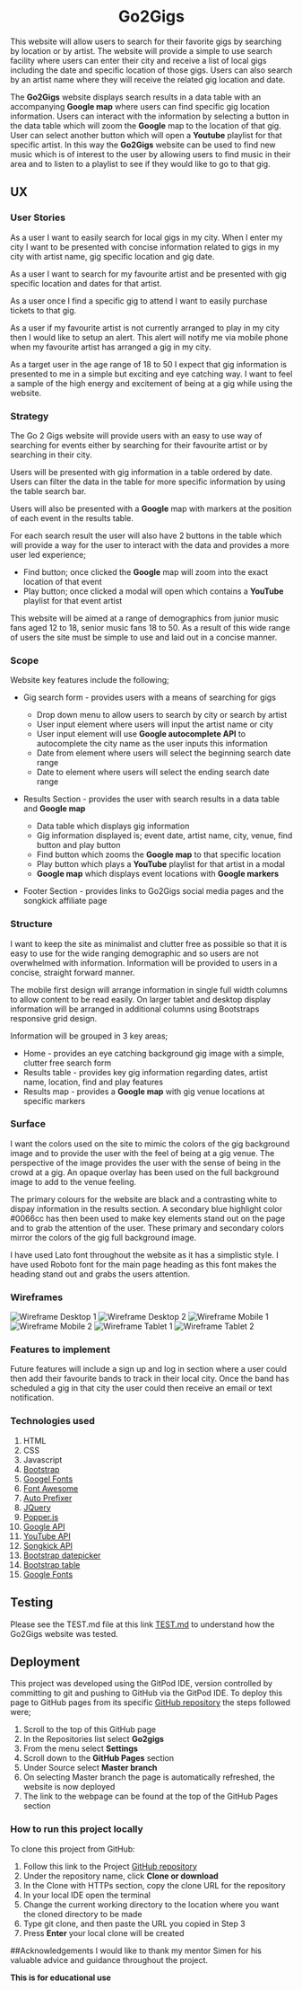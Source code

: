 <h1 align="center">Go2Gigs</h1>

This website will allow users to search for their favorite gigs by searching by location or by artist.
The website will provide a simple to use search facility where users can enter their city and receive a list of local gigs
including the date and specific location of those gigs. Users can also search by an artist name where they will receive the related gig location and date. 

The **Go2Gigs** website displays search results in a data table with an accompanying **Google map** where users can find specific gig location information.
Users can interact with the information by selecting a button in the data table which will zoom the **Google** map to the location of that gig.
User can select another button which will open a **Youtube** playlist for that specific artist.
In this way the **Go2Gigs** website can be used to find new music which is of interest to the user by allowing users to find music in their area and to 
listen to a playlist to see if they would like to go to that gig.

## UX
### User Stories
As a user I want to easily search for local gigs in my city.
When I enter my city I want to be presented with concise information related to gigs in my city with artist name,
gig specific location and gig date.

As a user I want to search for my favourite artist and be presented with gig specific location and dates for that artist. 

As a user once I find a specific gig to attend I want to easily purchase tickets to that gig.

As a user if my favourite artist is not currently arranged to play in my city then I would like to setup an alert.
This alert will notify me via mobile phone when my favourite artist has arranged a gig in my city.

As a target user in the age range of 18 to 50 I expect that gig information is presented to me in a simple but exciting and
eye catching way. I want to feel a sample of the high energy and excitement of being at a gig while using the website.

### Strategy
The Go 2 Gigs website will provide users with an easy to use way of searching for events either by searching for their favourite artist or by searching in their city.

Users will be presented with gig information in a table ordered by date. Users can filter the data in the table for more specific information by using the table search bar.

Users will also be presented with a **Google** map with markers at the position of each event in the results table.

For each search result the user will also have 2 buttons in the table which will provide a way for the user to interact with the data and provides a more user led experience;

* Find button; once clicked the **Google** map will zoom into the exact location of that event
* Play button; once clicked a modal will open which contains a **YouTube** playlist for that event artist

This website will be aimed at a range of demographics from junior music fans aged 12 to 18, senior music fans 18 to 50. 
As a result of this wide range of users the site must be simple to use and laid out in a concise manner.

### Scope
Website key features include the following;

* Gig search form - provides users with a means of searching for gigs
    * Drop down menu to allow users to search by city or search by artist
    * User input element where users will input the artist name or city
    * User input element will use **Google autocomplete API** to autocomplete the city name as the user inputs this information
    * Date from element where users will select the beginning search date range
    * Date to element where users will select the ending search date range

* Results Section - provides the user with search results in a data table and **Google map**
    * Data table which displays gig information
    * Gig information displayed is; event date, artist name, city, venue, find button and play button
    * Find button which zooms the **Google map** to that specific location
    * Play button which plays a **YouTube** playlist for that artist in a modal
    * **Google map** which displays event locations with **Google markers**

* Footer Section - provides links to Go2Gigs social media pages and the songkick affiliate page

### Structure
I want to keep the site as minimalist and clutter free as possible so that it is easy to use for the wide ranging demographic and so users are not overwhelmed with information.
Information will be provided to users in a concise, straight forward manner.

The mobile first design will arrange information in single full width columns to allow content to be read easily.
On larger tablet and desktop display information will be arranged in additional columns using Bootstraps responsive grid design.

Information will be grouped in 3 key areas;
* Home - provides an eye catching background gig image with a simple, clutter free search form
* Results table - provides key gig information regarding dates, artist name, location, find and play features
* Results map - provides a **Google map** with gig venue locations at specific markers

### Surface
I want the colors used on the site to mimic the colors of the gig background image and to provide the user with the feel of being at a gig venue.
The perspective of the image provides the user with the sense of being in the crowd at a gig.
An opaque overlay has been used on the full background image to add to the venue feeling.

The primary colours for the website are black and a contrasting white to dispay information in the results section.
A secondary blue highlight color #0066cc has then been used to make key elements stand out on the page and to grab the attention of the user.
These primary and secondary colors mirror the colors of the gig full background image.

I have used Lato font throughout the website as it has a simplistic style.
I have used Roboto font for the main page heading as this font makes the heading stand out and grabs the users attention.

### Wireframes
![Wireframe Desktop 1](/wireframes/Go2GigsDesktop1.png)
![Wireframe Desktop 2](/wireframes/Go2GigsDesktop2.png)
![Wireframe Mobile 1](/wireframes/Go2GigsMobile1.png)
![Wireframe Mobile 2](/wireframes/Go2GigsMobile2.png)
![Wireframe Tablet 1](/wireframes/Go2GigsTablet1.png)
![Wireframe Tablet 2](/wireframes/Go2GigsTablet2.png)

### Features to implement
Future features will include a sign up and log in section where a user could then add their favourite bands to track in their local city.
Once the band has scheduled a gig in that city the user could then receive an email or text notification.

### Technologies used
1. HTML
2. CSS
3. Javascript
4. [Bootstrap](https://getbootstrap.com/)
5. [Googel Fonts](https://fonts.google.com/)
6. [Font Awesome](https://fontawesome.com/)
7. [Auto Prefixer](https://autoprefixer.github.io/)
8. [JQuery](https://jquery.com/)
9. [Popper.js](https://popper.js.org/)
10. [Google API](https://developers.google.com/)
11. [YouTube API](https://developers.google.com/youtube/v3)
12. [Songkick API](https://www.songkick.com/developer)
13. [Bootstrap datepicker](https://github.com/uxsolutions/bootstrap-datepicker)
14. [Bootstrap table](https://bootstrap-table.com/)
15. [Google Fonts](https://fonts.google.com/)

## Testing
Please see the TEST.md file at this link [TEST.md](https://github.com/Conal84/Go2gigs/TEST.md) to understand how the Go2Gigs website was tested.

## Deployment
This project was developed using the GitPod IDE, version controlled by committing to git and pushing to GitHub via the GitPod IDE.
To deploy this page to GitHub pages from its specific [GitHub repository](https://github.com/Conal84/Go2gigs) the steps followed were;

1. Scroll to the top of this GitHub page
2. In the Repositories list select **Go2gigs**
3. From the menu select **Settings**
4. Scroll down to the **GitHub Pages** section
5. Under Source select **Master branch**
6. On selecting Master branch the page is automatically refreshed, the website is now deployed
7. The link to the webpage can be found at the top of the GitHub Pages section

### How to run this project locally
To clone this project from GitHub:

1. Follow this link to the Project [GitHub repository](https://github.com/Conal84/Go2gigs)
2. Under the repository name, click **Clone or download**
3. In the Clone with HTTPs section, copy the clone URL for the repository
4. In your local IDE open the terminal
5. Change the current working directory to the location where you want the cloned directory to be made
6. Type git clone, and then paste the URL you copied in Step 3
7. Press **Enter** your local clone will be created

##Acknowledgements
I would like to thank my mentor Simen for his valuable advice and guidance throughout the project.

**This is for educational use**
